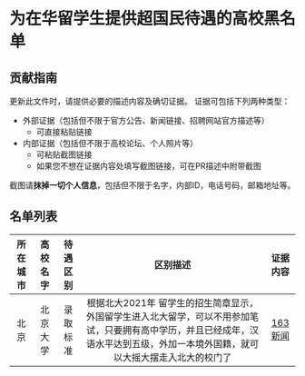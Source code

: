 为在华留学生提供超国民待遇的高校黑名单
===

贡献指南
---
更新此文件时，请提供必要的描述内容及确切证据。
证据可包括下列两种类型：
- 外部证据（包括但不限于官方公告、新闻链接、招聘网站官方描述等）
  - 可直接粘贴链接
- 内部证据（包括但不限于高校论坛、个人照片等）
  - 可粘贴截图链接
  - 如果您不想在证据内容处填写截图链接，可在PR描述中附带截图

截图请**抹掉一切个人信息**，包括但不限于名字，内部ID，电话号码，邮箱地址等。

名单列表
---
|所在城市|高校名字|待遇区别|区别描述|证据内容|
|:---:|:---:|:---:|:---:|:---:|
|北京|北京大学|录取标准|根据北大2021年 留学生的招生简章显示，外国留学生进入北大留学，可以不用参加笔试，只要拥有高中学历，并且已经成年，汉语水平达到五级，外加一本境外国籍，就可以大摇大摆走入北大的校门了|[163新闻](https://www.163.com/dy/article/GED22PAI0514LLNB.html)|
